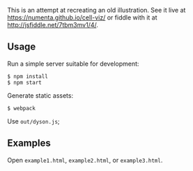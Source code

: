 This is an attempt at recreating an old illustration.  See it live at
https://numenta.github.io/cell-viz/ or fiddle with it at http://jsfiddle.net/7tbm3mv1/4/.

Usage
-----

Run a simple server suitable for development:

```
$ npm install
$ npm start
```

Generate static assets:

```
$ webpack
```

Use `out/dyson.js`;

Examples
--------

Open `example1.html`, `example2.html`, or `example3.html`.
